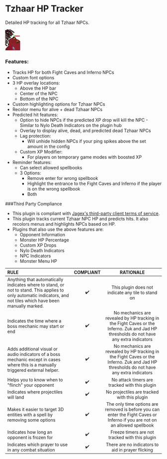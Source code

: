 # Tzhaar HP Tracker
Detailed HP tracking for all Tzhaar NPCs.

![image](icon.png)

### Features:
* Tracks HP for both Fight Caves and Inferno NPCs
* Custom font options
* 3 HP overlay locations:
  * Above the HP bar
  * Center of the NPC 
  * Bottom of the NPC
* Custom highlighting options for Tzhaar NPCs
* Recolor menu for alive + dead Tzhaar NPCs
* Predicted hit features:
  * Option to hide NPCs if the predicted XP drop will kill the NPC - Similar to Nylo Death Indicators on the plugin hub
  * Overlay to display alive, dead, and predicted dead Tzhaar NPCs
  * Lag protection:
    * Will unhide hidden NPCs if your ping spikes above the set amount in the config
  * Custom XP Modifier:
    * For players on temporary game modes with boosted XP
* Reminder features:
  * Can select allowed spellbooks
  * 3 Options:
    * Remove enter for wrong spellbook
    * Highlight the entrance to the Fight Caves and Inferno if the player is on the wrong spellbook
    * Both

###Third Party Compliance
* This plugin is compliant with [Jagex's third-party client terms of service](https://secure.runescape.com/m=news/third-party-client-guidelines?oldschool=1).
* This plugin tracks current Tzhaar NPC HP and predicts hits. It also recolors menus and highlights NPCs based on HP. 
* Plugins that also use the above features are: 
  * Opponent Information 
  * Monster HP Percentage 
  * Custom XP Drops 
  * Nylo Death Indicators
  * NPC Indicators
  * Monster Menu HP
  
| RULE | COMPLIANT | RATIONALE |
| :------ | :------: | :------: |
| Anything that automatically indicates where to stand, or not to stand. This applies to only automatic indicators, and not tiles which have been manually marked. |  ✔️ | This plugin does not indicate any tile to stand on |
| Indicates the time where a boss mechanic may start or end |  ✔️| No mechanics are revealed by HP tracking in the Fight Caves or the Inferno. Zuk and Jad HP thresholds do not have any extra indicators |
| Adds additional visual or audio indicators of a boss mechanic except in cases where this is a manually triggered external helper. |  ✔️| No mechanics are revealed by HP tracking in the Fight Caves or the Inferno. Zuk and Jad HP thresholds do not have any extra indicators |
| Helps you to know when to "flinch" your opponent |  ✔️| No attack timers are tracked with this plugin |
| Indicates where projectiles will land |  ✔️| No projectiles are tracked with this plugin |
| Makes it easier to target 3D entities with a spell by removing some options |  ✔️| The only time options are removed is before you can enter the Fight Caves or Inferno if you are not on an allowed spellbook |
| Indicates how long an opponent is frozen for |  ✔️| Freeze timers are not tracked with this plugin |
| Indicates which prayer to use in any combat situation |  ✔️| There are no indicators to aid in prayer flicking |